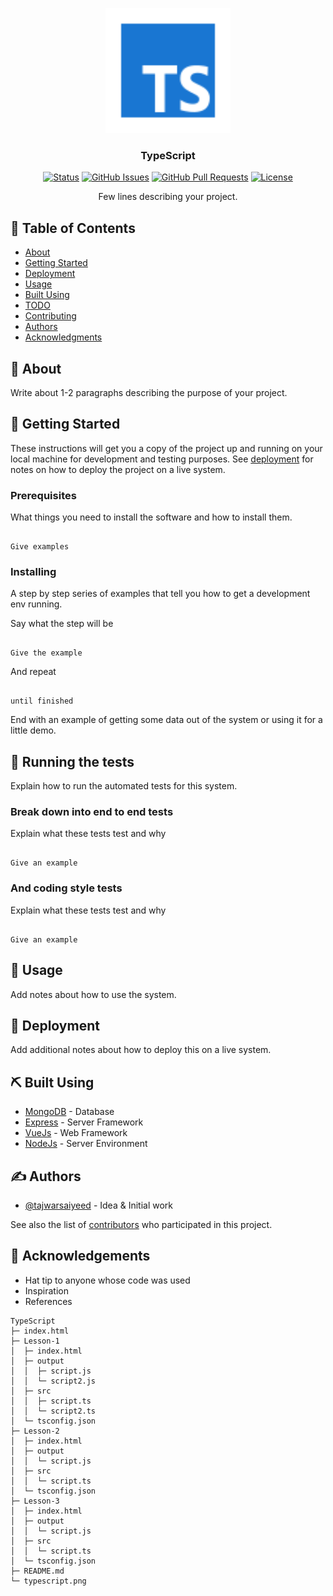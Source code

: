<p align="center">
  <a href="" rel="noopener">
 <img width=200px height=200px src="https://raw.githubusercontent.com/TajwarSaiyeed/TypeScript/main/typescript.png" alt="Project logo"></a>
</p>

<h3 align="center">TypeScript</h3>

<div align="center">

[![Status](https://img.shields.io/badge/status-active-success.svg)]()
[![GitHub Issues](https://img.shields.io/github/issues/kylelobo/The-Documentation-Compendium.svg)](https://github.com/TajwarSaiyeed/TypeScript/issues)
[![GitHub Pull Requests](https://img.shields.io/github/issues-pr/kylelobo/The-Documentation-Compendium.svg)](https://github.com/TajwarSaiyeed/TypeScript/pulls)
[![License](https://img.shields.io/badge/license-MIT-blue.svg)](/LICENSE)

</div>

<p align="center"> Few lines describing your project.
    <br>
</p>

## 📝 Table of Contents

- [About](#about)
- [Getting Started](#getting_started)
- [Deployment](#deployment)
- [Usage](#usage)
- [Built Using](#built_using)
- [TODO](../TODO.md)
- [Contributing](../CONTRIBUTING.md)
- [Authors](#authors)
- [Acknowledgments](#acknowledgement)

## 🧐 About <a name = "about"></a>

Write about 1-2 paragraphs describing the purpose of your project.

## 🏁 Getting Started <a name = "getting_started"></a>

These instructions will get you a copy of the project up and running on your local machine for development and testing purposes. See [deployment](#deployment) for notes on how to deploy the project on a live system.

### Prerequisites

What things you need to install the software and how to install them.

```

Give examples

```

### Installing

A step by step series of examples that tell you how to get a development env running.

Say what the step will be

```

Give the example

```

And repeat

```

until finished

```

End with an example of getting some data out of the system or using it for a little demo.

## 🔧 Running the tests <a name = "tests"></a>

Explain how to run the automated tests for this system.

### Break down into end to end tests

Explain what these tests test and why

```

Give an example

```

### And coding style tests

Explain what these tests test and why

```

Give an example

```

## 🎈 Usage <a name="usage"></a>

Add notes about how to use the system.

## 🚀 Deployment <a name = "deployment"></a>

Add additional notes about how to deploy this on a live system.

## ⛏️ Built Using <a name = "built_using"></a>

- [MongoDB](https://www.mongodb.com/) - Database
- [Express](https://expressjs.com/) - Server Framework
- [VueJs](https://vuejs.org/) - Web Framework
- [NodeJs](https://nodejs.org/en/) - Server Environment

## ✍️ Authors <a name = "authors"></a>

- [@tajwarsaiyeed](https://github.com/TajwarSaiyeed) - Idea & Initial work

See also the list of [contributors](https://github.com/TajwarSaiyeed/TypeScript) who participated in this project.

## 🎉 Acknowledgements <a name = "acknowledgement"></a>

- Hat tip to anyone whose code was used
- Inspiration
- References

```
TypeScript
├─ index.html
├─ Lesson-1
│  ├─ index.html
│  ├─ output
│  │  ├─ script.js
│  │  └─ script2.js
│  ├─ src
│  │  ├─ script.ts
│  │  └─ script2.ts
│  └─ tsconfig.json
├─ Lesson-2
│  ├─ index.html
│  ├─ output
│  │  └─ script.js
│  ├─ src
│  │  └─ script.ts
│  └─ tsconfig.json
├─ Lesson-3
│  ├─ index.html
│  ├─ output
│  │  └─ script.js
│  ├─ src
│  │  └─ script.ts
│  └─ tsconfig.json
├─ README.md
└─ typescript.png

```
